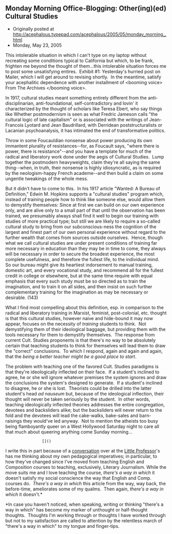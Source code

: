 ## Monday Morning Office-Blogging: Other(ing)(ed) Cultural Studies

 * Originally posted at http://acephalous.typepad.com/acephalous/2005/05/monday_morning_.html
 * Monday, May 23, 2005



This intolerable situation in which I can't type on my laptop without recreating some conditions typical to California but which, to be frank, frighten me beyond the thought of them...this intolerable situation forces me to post some unsatisfying entires.  Exhibit #1: Yesterday's hurried post on Mailer, which I will get around to revising shortly.  In the meantime, satisfy your acephalitic dependence with another installment of &lt;booming voice&gt; From The Archives &lt;/booming voice&gt;.

In 1917, cultural studies meant something entirely different from the anti-disciplinarian, anti-foundational, self-contradictory and lovin' it characterized by the thought of scholars like Teresa Ebert, who say things like
Whether postmodernism is seen as what Fredric Jameson calls "the cultural logic of late capitalism" or is associated with the writings of Jean-Francois Lyotard and Jean Baudrillard, with Derridean poststructuralists or Lacanian psychoanalysis, it has intimated the end of transformative politics. 

Throw in some Foucauldian nonsense about power producing its own immantent plurality of resistances--for, as Foucault says, "where there is power, there is resistance"--and you have a template for much of the radical and liberatory work done under the aegis of Cultural Studies.  Lump together the postmodern heavyweights, claim they're all saying the same thing--when, in truth, their nonsense is highly idiosyncratic, as is required by the neologism-happy French academe--and then build a claim on some ungentle tweakings of the whole mess.

But it didn't have to come to this.  In his 1917 article "Wanted: A Bureau of Definition," Edwin M. Hopkins supports a "cultural studies" program which, instead of training people how to think like someone else, would allow them to demystify themselves:
Since at first we can build on our own experience only, and are alive only to a small part of that until the observation has been trained, we presumably always shall find it well to begin our training with studies of more practical type; but still we are likely to require a so-called cultural study to bring from our subconscious-ness the cognition of the largest and finest part of our own personal experience without regard to the further wealth that comes from sources outside ourselves.  Hence, though what we call cultural studies are under present conditions of training far more necessary in education than they may be in time to come, they always will be necessary in order to secure the broadest experience, the most complete usefulness, and therefore the fullest life, to the individual mind.  So our bureau might give its heartiest indorsement to manual training, domestic art, and every vocational study, and recommend all for the fullest credit in college or elsewhere, but at the same time require with equal emphasis that every such study must be so directed as to train the imagination, and to train it on all sides, and then insist on such further complementary training for the imagination as may be necessary or desirable. (143)

What I find most compelling about this definition, esp. in comparison to the radical and liberatory training in Marxist, feminist, post-colonial, etc. thought is that this cultural studies, however naive and hide-bound it may now appear, focuses on the necessity of _training_ students to think.  Not demystifying them of their ideological baggage, but providing them with the tools necessary for them to demystify themselves.  The response from current Cult. Studies proponents is that there's no way to be absolutely certain that teaching students to think for themselves will lead them to draw the "correct" conclusions.  To which I respond, again and again and again, that the _being a better teacher might be a good place to start_.  

The problem with teaching one of the favored Cult. Studies paradigms is that they're ideologically inflected on their face.  If a student's inclined to agree, he or she will ignore whatever premises the system ignores and draw the conclusions the system's designed to generate.  If a student's inclined to disagree, he or she is lost.  Theorists could be drilled into the latter student's head _ad nauseum_ but, because of the ideological inflection, their thought will never be taken seriously by the student.  In other words, teaching ideologically inflected theories addresses the entire congregation, devotees and backsliders alike; but the backsliders will never return to the fold and the devotees will lead the cake-walks, bake-sales and barn-raisings they would've led anyway.  Not to mention the atheists too busy being flamboyantly queer on a West Hollywood Saturday night to care all that much about queering anything come Sunday morning...

		

					[]()
			

I write this in part because of a [conversation](http://littleprofessor.typepad.com/the\_little\_professor/2005/05/advice\_to\_stude.html) over at the [Little Professor](http://littleprofessor.typepad.com/)'s
has me thinking about my own pedagogical imperatives; in particular, to
how they've changed since I've moved from teaching English and
Composition courses to teaching, exclusively, Literary Journalism. 
While the move suits me and I love teaching the course, _there's a way in which_ it doesn't satisfy my social conscience the way that English and Comp. courses do.  _There's a way in which_ this article from the way, way back, the before-time, ameliorates some of my qualms.  Then again, _there's a way in which_ it doesn't.\*

\*In case you haven't noticed, when speaking, writing or thinking "there's a way in which" has become my marker of unthought or half-thought thoughts.  Thoughts I'm working through or thoughts I have worked through but not to my satisfaction are called to attention by the relentless march of "there's a way in which" to my tongue and finger-tips.

			
